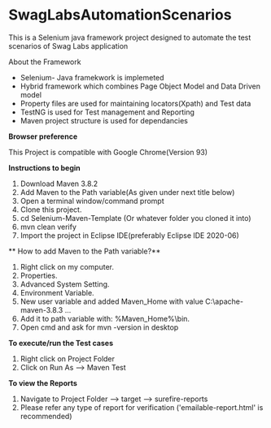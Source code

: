 # SwagLabsAutomationScenarios
This is a Selenium java framework project designed to automate the test scenarios of Swag Labs application

About the Framework 

* Selenium- Java framekwork is implemeted
* Hybrid framework which combines Page Object Model and Data Driven model
* Property files are used for maintaining locators(Xpath) and Test data
* TestNG is used for Test management and Reporting 
* Maven project structure is used for dependancies


**Browser preference**

This Project is compatible with Google Chrome(Version 93)



**Instructions to begin**

1. Download Maven 3.8.2
2. Add Maven to the Path variable(As given under next title below)
3. Open a terminal window/command prompt
4. Clone this project.
5. cd Selenium-Maven-Template (Or whatever folder you cloned it into)
6. mvn clean verify
7. Import the project in Eclipse IDE(preferably Eclipse IDE 2020-06)



**
How to add Maven to the Path variable?**

1. Right click on my computer.
2. Properties.
3. Advanced System Setting.
4. Environment Variable.
5. New user variable and added Maven_Home with value C:\apache-maven-3.8.3 ...
6. Add it to path variable with: %Maven_Home%\bin.
7. Open cmd and ask for mvn -version in desktop



**To execute/run the Test cases**

1. Right click on Project Folder
2. Click on Run As --> Maven Test



**To view the Reports**

1. Navigate to Project Folder --> target --> surefire-reports
2. Please refer any type of report for verification ('emailable-report.html' is recommended)







